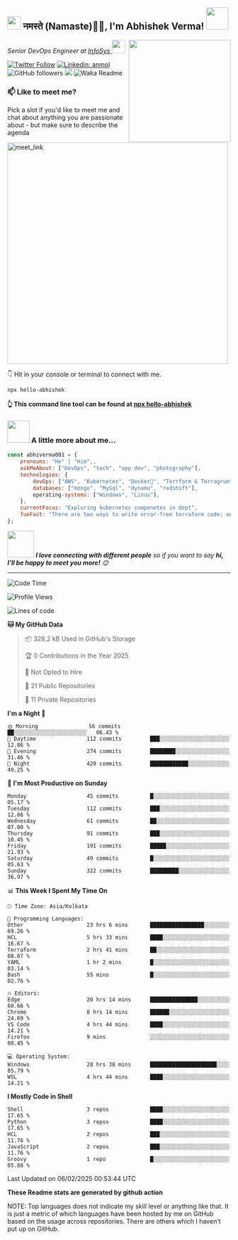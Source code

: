 <h2><img src="https://emojis.slackmojis.com/emojis/images/1531849430/4246/blob-sunglasses.gif?1531849430" width="30"/> नमस्ते (Namaste)🙏🏻, I'm Abhishek Verma! <img src="https://media.giphy.com/media/12oufCB0MyZ1Go/giphy.gif" width="50"></h2>
<img align='right' src="https://media.giphy.com/media/M9gbBd9nbDrOTu1Mqx/giphy.gif" width="230">
<p><em>Senior DevOps Engineer at <a href="https://www.infosys.com/">InfoSys
</a><img src="https://media.giphy.com/media/WUlplcMpOCEmTGBtBW/giphy.gif" width="30"> 
</em></p>

[![Twitter Follow](https://img.shields.io/twitter/follow/misteranmol?label=Follow)](https://twitter.com/intent/follow?screen_name=AbAbhishekverma)
[![Linkedin: anmol](https://img.shields.io/badge/-abhishek-blue?style=flat-square&logo=Linkedin&logoColor=white&link=https://www.linkedin.com/in/abhiverma001/)](https://www.linkedin.com/in/abhiverma001/)
![GitHub followers](https://img.shields.io/github/followers/abhiverma001?label=Follow&style=social)
![](https://visitor-badge.glitch.me/badge?page_id=anmol098.anmol098)
![Waka Readme](https://wakatime.com/badge/user/d23527f0-66b1-4a3f-9db5-c346e05aefa5.svg)

### 📫 Like to meet me?

Pick a slot if you'd like to meet me and chat about anything you are passionate about - but make sure to describe the agenda

<a href="https://calendly.com/ab-abhishekverma096/30min" target="_blank"><img width="498" alt="meet_link" src="https://user-images.githubusercontent.com/15426564/144297439-f530f383-e73e-41e0-9914-a9b7d3f432e5.png"></a>

👇 Hit in your console or terminal to connect with me.

```bash
npx hello-abhishek
```
**👆 This command line tool can be found at [npx hello-abhishek](https://github.com/abhiverma001/introduction-npm-package)**

### <img src="https://media.giphy.com/media/VgCDAzcKvsR6OM0uWg/giphy.gif" width="50"> A little more about me...  

```javascript
const abhiverma001 = {
    pronouns: "He" | "Him",,
    askMeAbout: ["DevOps", "tech", "app dev", "photography"],
    technologies: {
        devOps: ["AWS", "Kubernetes", "Docker🐳", "Terrform & Terragrunt", "Bash-Scripting", "CI-CD", "GitHub-Action", "Jenkins", "Spinnaker", "Datadog/New-Relic", "CloudFlare/Route53", "Nginx"],
        databases: ["mongo", "MySql", "dynamo", "redshift"],
        operating-systems: ["Windows", "Linux"],
    },
    currentFocus: "Exploring kubernetes componetes in dept",
    funFact: "There are two ways to write error-free terraform code; only the third one works"
};
```

<img src="https://media.giphy.com/media/LnQjpWaON8nhr21vNW/giphy.gif" width="60"> <em><b>I love connecting with different people</b> so if you want to say <b>hi, I'll be happy to meet you more!</b> 😊</em>

---
<!--START_SECTION:waka-->
![Code Time](http://img.shields.io/badge/Code%20Time-737%20hrs%2027%20mins-blue)

![Profile Views](http://img.shields.io/badge/Profile%20Views-0-blue)

![Lines of code](https://img.shields.io/badge/From%20Hello%20World%20I%27ve%20Written-115.1%20thousand%20lines%20of%20code-blue)

**🐱 My GitHub Data** 

> 📦 328.2 kB Used in GitHub's Storage 
 > 
> 🏆 0 Contributions in the Year 2025
 > 
> 🚫 Not Opted to Hire
 > 
> 📜 21 Public Repositories 
 > 
> 🔑 11 Private Repositories 
 > 
**I'm a Night 🦉** 

```text
🌞 Morning                56 commits          ██░░░░░░░░░░░░░░░░░░░░░░░   06.43 % 
🌆 Daytime                112 commits         ███░░░░░░░░░░░░░░░░░░░░░░   12.86 % 
🌃 Evening                274 commits         ████████░░░░░░░░░░░░░░░░░   31.46 % 
🌙 Night                  429 commits         ████████████░░░░░░░░░░░░░   49.25 % 
```
📅 **I'm Most Productive on Sunday** 

```text
Monday                   45 commits          █░░░░░░░░░░░░░░░░░░░░░░░░   05.17 % 
Tuesday                  112 commits         ███░░░░░░░░░░░░░░░░░░░░░░   12.86 % 
Wednesday                61 commits          ██░░░░░░░░░░░░░░░░░░░░░░░   07.00 % 
Thursday                 91 commits          ███░░░░░░░░░░░░░░░░░░░░░░   10.45 % 
Friday                   191 commits         █████░░░░░░░░░░░░░░░░░░░░   21.93 % 
Saturday                 49 commits          █░░░░░░░░░░░░░░░░░░░░░░░░   05.63 % 
Sunday                   322 commits         █████████░░░░░░░░░░░░░░░░   36.97 % 
```


📊 **This Week I Spent My Time On** 

```text
🕑︎ Time Zone: Asia/Kolkata

💬 Programming Languages: 
Other                    23 hrs 6 mins       █████████████████░░░░░░░░   69.26 % 
HCL                      5 hrs 33 mins       ████░░░░░░░░░░░░░░░░░░░░░   16.67 % 
Terraform                2 hrs 41 mins       ██░░░░░░░░░░░░░░░░░░░░░░░   08.07 % 
YAML                     1 hr 2 mins         █░░░░░░░░░░░░░░░░░░░░░░░░   03.14 % 
Bash                     55 mins             █░░░░░░░░░░░░░░░░░░░░░░░░   02.76 % 

🔥 Editors: 
Edge                     20 hrs 14 mins      ███████████████░░░░░░░░░░   60.66 % 
Chrome                   8 hrs 14 mins       ██████░░░░░░░░░░░░░░░░░░░   24.69 % 
VS Code                  4 hrs 44 mins       ████░░░░░░░░░░░░░░░░░░░░░   14.21 % 
Firefox                  9 mins              ░░░░░░░░░░░░░░░░░░░░░░░░░   00.45 % 

💻 Operating System: 
Windows                  28 hrs 38 mins      █████████████████████░░░░   85.79 % 
WSL                      4 hrs 44 mins       ████░░░░░░░░░░░░░░░░░░░░░   14.21 % 
```

**I Mostly Code in Shell** 

```text
Shell                    3 repos             ████░░░░░░░░░░░░░░░░░░░░░   17.65 % 
Python                   3 repos             ████░░░░░░░░░░░░░░░░░░░░░   17.65 % 
HCL                      2 repos             ███░░░░░░░░░░░░░░░░░░░░░░   11.76 % 
JavaScript               2 repos             ███░░░░░░░░░░░░░░░░░░░░░░   11.76 % 
Groovy                   1 repo              █░░░░░░░░░░░░░░░░░░░░░░░░   05.88 % 
```




 Last Updated on 06/02/2025 00:53:44 UTC
<!--END_SECTION:waka-->

**These Readme stats are generated by github action**

NOTE: Top languages does not indicate my skill level or anything like that. It is just a metric of which languages have been hosted by me on GitHub based on the usage across repositories. There are others which I haven't put up on GitHub.
